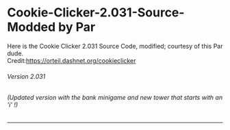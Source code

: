 # Cookie-Clicker-2.031-Source- Modded by Par
Here is the Cookie Clicker 2.031 Source Code, modified; courtesy of this Par dude. <br>
Credit:https://orteil.dashnet.org/cookieclicker<br>
###### Version 2.031
###### (Updated version with the bank minigame and new tower that starts with an 'i' !)
----

